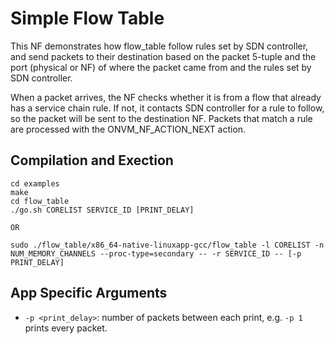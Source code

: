 Simple Flow Table
==

This NF demonstrates how flow_table follow rules set by SDN controller, and send packets to their destination based on the packet 5-tuple and the port (physical or NF) of where the packet came from and the rules set by SDN controller.

When a packet arrives,  the NF checks whether it is from a flow that already has a service chain rule. If not, it contacts SDN controller for a rule to follow, so the packet will be sent to the destination NF. Packets that match a rule are processed with the ONVM_NF_ACTION_NEXT action.

Compilation and Exection
--
```
cd examples
make
cd flow_table
./go.sh CORELIST SERVICE_ID [PRINT_DELAY]

OR

sudo ./flow_table/x86_64-native-linuxapp-gcc/flow_table -l CORELIST -n NUM_MEMORY_CHANNELS --proc-type=secondary -- -r SERVICE_ID -- [-p PRINT_DELAY]
```

App Specific Arguments
--
  - `-p <print_delay>`: number of packets between each print, e.g. `-p 1` prints every packet.
